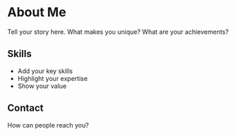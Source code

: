 # About Me

Tell your story here. What makes you unique? What are your achievements?

## Skills

- Add your key skills
- Highlight your expertise
- Show your value

## Contact

How can people reach you?
